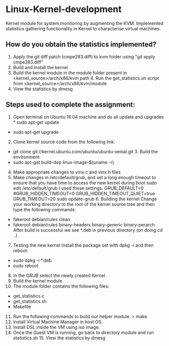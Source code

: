 # Linux-Kernel-development
Kernel module for system monitoring by augmenting the KVM. Implemented statistics gathering functionality in Kernel to characterise virtual machines.

## How do you obtain the statistics implemented?
1. Apply the git diff patch (cmpe283.diff) to kvm folder using "git apply cmpe283.diff"
2. Build and install the kernel
3. Build the kernel module in the module folder present in <kernel_source>/arch/x86/kvm path 4. Run the get_statistics.sh script from <kernel_source>/arch/x86/kvm/module
5. View the statistics by dmesg

## Steps used to complete the assignment:
1. Open terminal on Ubuntu 16.04 machine and do all update and upgrades * sudo apt-get update
* sudo apt-get upgrade
2. Clone kernel source code from the following link:
* git clone git://kernel.ubuntu.com/ubuntu/ubuntu-xenial.git 3. Build the environment:
* sudo apt-get build-dep linux-image-$(uname -r)
4. Make appropriate changes to vmx.c and vmx.h files
5. Make changes in /etc/default/grub, and set a long enough timeout to ensure that you have time to access the new kernel during boot
    sudo edit /etc/default/grub
    I used these settings:
    GRUB_DEFAULT=0 #GRUB_HIDDEN_TIMEOUT=0 GRUB_HIDDEN_TIMEOUT_QUIET=true GRUB_TIMEOUT=20
    sudo update-grub 6. Building the kernel
Change your working directory to the root of the kernel source tree and then type the following commands:
* fakeroot debian/rules clean
* fakeroot debian/rules binary-headers binary-generic binary-perarch
After build is successful we see *.deb in previous directory (on doing cd ..)
7. Testing the new kernel
Install the package set with dpkg -i and then reboot:
* sudo dpkg -i *.deb
* sudo reboot
8. In the GRUB select the newly created Kernel
9. Build the kernel module
10. The module folder contains the following files:
* get_statistics.c 
* get_statistics.sh 
* Makefile
11. Run the following commands to build our helper module: > make
12. Install Virtual Machine Manager in host OS.
13. Install DSL inside the VM using iso image.
14. Once the Guest VM is running, go back to directory module and run statistics.sh 15. View the statistics by dmesg
